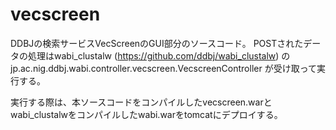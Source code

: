 # vecscreen
DDBJの検索サービスVecScreenのGUI部分のソースコード。
POSTされたデータの処理はwabi_clustalw (https://github.com/ddbj/wabi_clustalw) の 
jp.ac.nig.ddbj.wabi.controller.vecscreen.VecscreenController が受け取って実行する。

実行する際は、本ソースコードをコンパイルしたvecscreen.warとwabi_clustalwをコンパイルしたwabi.warをtomcatにデプロイする。

